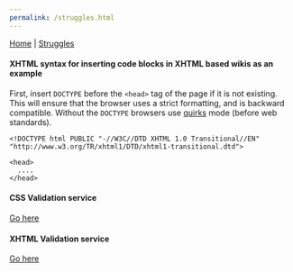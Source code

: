 ```yaml
---
permalink: /struggles.html
---
```

[Home](/README.md) | [Struggles](/struggles.md)

#### XHTML syntax for inserting code blocks in XHTML based wikis as an example

First, insert `DOCTYPE` before the `<head>` tag of the page if it is not existing. This will ensure that the browser uses a strict formatting, and is backward compatible. Without the `DOCTYPE` browsers use [quirks](https://developer.mozilla.org/en-US/docs/Web/HTML/Quirks_Mode_and_Standards_Mode) mode (before web standards).

```xhtml
<!DOCTYPE html PUBLIC "-//W3C//DTD XHTML 1.0 Transitional//EN"
"http://www.w3.org/TR/xhtml1/DTD/xhtml1-transitional.dtd">

<head>
  ....
</head>
```

#### CSS Validation service

[Go here](http://jigsaw.w3.org/css-validator/)

#### XHTML Validation service

[Go here](https://validator.w3.org/)
